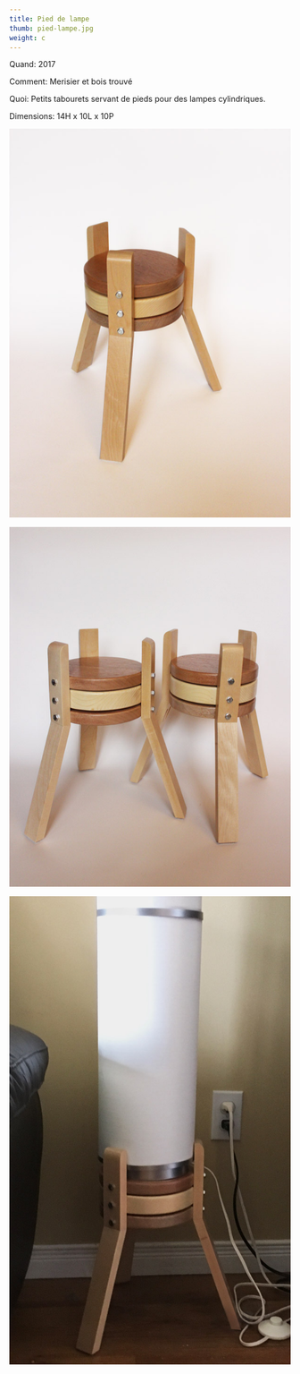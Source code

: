 ```yaml
---
title: Pied de lampe
thumb: pied-lampe.jpg
weight: c
---
```

Quand: 2017

Comment: Merisier et bois trouvé

Quoi: Petits tabourets servant de pieds pour des lampes cylindriques. 

Dimensions: 14H x 10L x 10P

![](/img/pied-lampe/pied-lampe-01.jpg)

![](/img/pied-lampe/pied-lampe-02.jpg)

![](/img/pied-lampe/pied-lampe-03.jpg)


